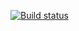 [![Build status](https://ci.appveyor.com/api/projects/status/u6gfigi5i2k6vaos/branch/main?svg=true)](https://ci.appveyor.com/project/darkcross174/report/branch/main)
